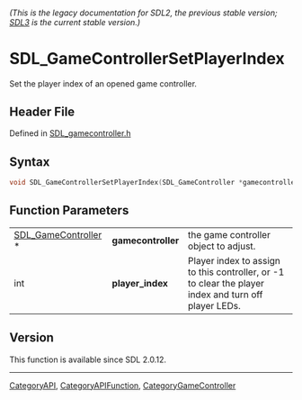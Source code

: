 ###### (This is the legacy documentation for SDL2, the previous stable version; [SDL3](https://wiki.libsdl.org/SDL3/) is the current stable version.)
# SDL_GameControllerSetPlayerIndex

Set the player index of an opened game controller.

## Header File

Defined in [SDL_gamecontroller.h](https://github.com/libsdl-org/SDL/blob/SDL2/include/SDL_gamecontroller.h)

## Syntax

```c
void SDL_GameControllerSetPlayerIndex(SDL_GameController *gamecontroller, int player_index);
```

## Function Parameters

|                                            |                    |                                                                                                      |
| ------------------------------------------ | ------------------ | ---------------------------------------------------------------------------------------------------- |
| [SDL_GameController](SDL_GameController) * | **gamecontroller** | the game controller object to adjust.                                                                |
| int                                        | **player_index**   | Player index to assign to this controller, or -1 to clear the player index and turn off player LEDs. |

## Version

This function is available since SDL 2.0.12.

----
[CategoryAPI](CategoryAPI), [CategoryAPIFunction](CategoryAPIFunction), [CategoryGameController](CategoryGameController)

